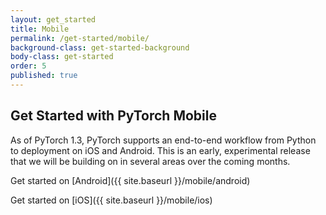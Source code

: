 ```yaml
---
layout: get_started
title: Mobile
permalink: /get-started/mobile/
background-class: get-started-background
body-class: get-started
order: 5
published: true
---
```


## Get Started with PyTorch Mobile

As of PyTorch 1.3, PyTorch supports an end-to-end workflow from Python to deployment on iOS and Android. 
This is an early, experimental release that we will be building on in several areas over the coming months.

Get started on [Android]({{ site.baseurl }}/mobile/android)

Get started on [iOS]({{ site.baseurl }}/mobile/ios)

<script page-id="mobile" src="{{ site.baseurl }}/assets/menu-tab-selection.js"></script>
<script src="{{ site.baseurl }}/assets/get-started-sidebar.js"></script>
